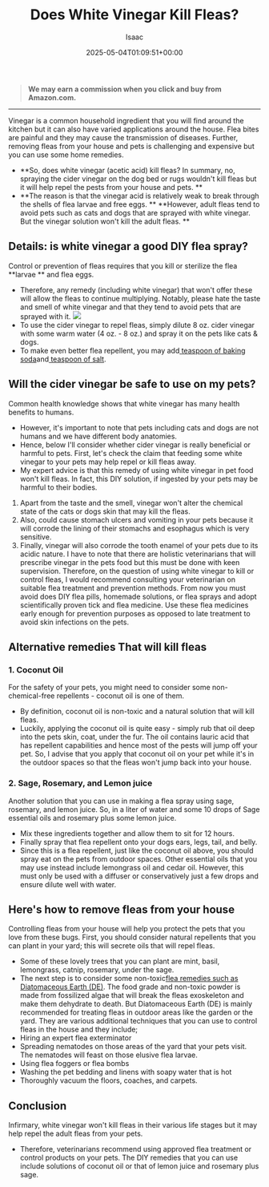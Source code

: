 ﻿---
author: Isaac
layout: post
title: Does White Vinegar Kill Fleas?
date: '2025-05-04T01:09:51+00:00'
categories:
- Fleas
- Guide
tags: []
slug: /does-white-vinegar-kill-fleas/
lastmod: 2025-05-07T12:21:26+03:00
---
> **We may earn a commission when you click and buy from Amazon.com.**
>

---
Vinegar is a common household ingredient that you will find around the kitchen but it can also have varied applications around the house.
Flea bites are painful and they may cause the transmission of diseases. Further, removing fleas from your house and pets is challenging and expensive but you can use some home remedies.
- **So, does white vinegar (acetic acid) kill fleas? In summary, no, spraying the cider vinegar on the dog bed or rugs wouldn't kill fleas but it will help repel the pests from your house and pets. **
- **The reason is that the vinegar acid is relatively weak to break through the shells of flea larvae and free eggs. **
**However, adult fleas tend to avoid pets such as cats and dogs that are sprayed with white vinegar. But the vinegar solution won't kill the adult fleas. **
## Details: is white vinegar a good DIY flea spray?
Control or prevention of fleas requires that you kill or sterilize the flea
**larvae **
and flea eggs.
- Therefore, any remedy (including white vinegar) that won't offer these will allow the fleas to continue multiplying.
Notably, please hate the taste and smell of white vinegar and that they tend to avoid pets that are sprayed with it.
![](/assets/img/03/Does-White-Vinegar-Kill-Fleas-300x200.jpg)
- To use the cider vinegar to repel fleas, simply dilute 8 oz. cider vinegar with some warm water (4 oz. - 8 oz.) and spray it on the pets like cats & dogs.
- To make even better flea repellent, you may add[ teaspoon of baking soda](https://pestpolicy.com/does-baking-soda-kill-fleas/)and[ teaspoon of salt](https://pestpolicy.com/does-salt-kill-fleas/).
## Will the cider vinegar be safe to use on my pets?
Common health knowledge shows that white vinegar has many health benefits to humans.
- However, it's important to note that pets including cats and dogs are not humans and we have different body anatomies.
- Hence, below I'll consider whether cider vinegar is really beneficial or harmful to pets.
First, let's check the claim that feeding some white vinegar to your pets may help repel or kill fleas away.
- My expert advice is that this remedy of using white vinegar in pet food won't kill fleas.
In fact, this DIY solution, if ingested by your pets may be harmful to their bodies.
1. Apart from the taste and the smell, vinegar won't alter the chemical state of the cats or dogs skin that may kill the fleas.
2. Also, could cause stomach ulcers and vomiting in your pets because it will corrode the lining of their stomachs and esophagus which is very sensitive.
3. Finally, vinegar will also corrode the tooth enamel of your pets due to its acidic nature.
I have to note that there are holistic veterinarians that will prescribe vinegar in the pets food but this must be done with keen supervision.
Therefore, on the question of using white vinegar to kill or control fleas, I would recommend consulting your veterinarian on suitable flea treatment and prevention methods.
From now you must avoid does DIY flea pills, homemade solutions, or flea sprays and adopt scientifically proven tick and flea medicine.
Use these flea medicines early enough for prevention purposes as opposed to late treatment to avoid skin infections on the pets.
## Alternative remedies That will kill fleas
### 1. Coconut Oil
For the safety of your pets, you might need to consider some non-chemical-free repellents - coconut oil is one of them.
- By definition, coconut oil is non-toxic and a natural solution that will kill fleas.
- Luckily, applying the coconut oil is quite easy - simply rub that oil deep into the pets skin, coat, under the fur.
The oil contains lauric acid that has repellent capabilities and hence most of the pests will jump off your pet.
So, I advise that you apply that coconut oil on your pet while it's in the outdoor spaces so that the fleas won't jump back into your house.
### 2. Sage, Rosemary, and Lemon juice
Another solution that you can use in making a flea spray using sage, rosemary, and lemon juice.
So, in a liter of water and some 10 drops of Sage essential oils and rosemary plus some lemon juice.
- Mix these ingredients together and allow them to sit for 12 hours.
- Finally spray that flea repellent onto your dogs ears, legs, tail, and belly.
- Since this is a flea repellent, just like the coconut oil above, you should spray eat on the pets from outdoor spaces.
Other essential oils that you may use instead include lemongrass oil and cedar oil. However, this must only be used with a diffuser or conservatively just a few drops and ensure dilute well with water.
## Here's how to remove fleas from your house
Controlling fleas from your house will help you protect the pets that you love from these bugs.
First, you should consider natural repellents that you can plant in your yard; this will secrete oils that will repel fleas.
- Some of these lovely trees that you can plant are mint, basil, lemongrass, catnip, rosemary, under the sage.
- The next step is to consider some non-toxic[flea remedies such as Diatomaceous Earth (DE)](https://pestpolicy.com/diatomaceous-earth-for-fleas/).
The food grade and non-toxic powder is made from fossilized algae that will break the fleas exoskeleton and make them dehydrate to death.
But Diatomaceous Earth (DE) is mainly recommended for treating fleas in outdoor areas like the garden or the yard.
They are various additional techniques that you can use to control fleas in the house and they include;
- Hiring an expert flea exterminator
- Spreading nematodes on those areas of the yard that your pets visit. The nematodes will feast on those elusive flea larvae.
- Using flea foggers or flea bombs
- Washing the pet bedding and linens with soapy water that is hot
- Thoroughly vacuum the floors, coaches, and carpets.
## Conclusion
Infirmary, white vinegar won't kill fleas in their various life stages but it may help repel the adult fleas from your pets.
- Therefore, veterinarians recommend using approved flea treatment or control products on your pets.
The DIY remedies that you can use include solutions of coconut oil or that of lemon juice and rosemary plus sage.